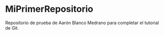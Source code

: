 # MiPrimerRepositorio
Repositorio de prueba de Aarón Blanco Medrano para completar el tutorial de Git.
